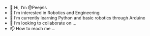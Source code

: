 - 👋 Hi, I’m @Peejels
- 👀 I’m interested in Robotics and Engineering
- 🌱 I’m currently learning Python and basic robotics through Arduino
- 💞️ I’m looking to collaborate on ...
- 📫 How to reach me ...

<!---
Peejels/Peejels is a ✨ special ✨ repository because its `README.md` (this file) appears on your GitHub profile.
You can click the Preview link to take a look at your changes.
--->
